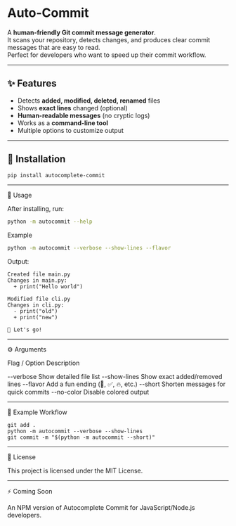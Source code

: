 # Auto-Commit

A **human-friendly Git commit message generator**.  
It scans your repository, detects changes, and produces clear commit messages that are easy to read.  
Perfect for developers who want to speed up their commit workflow.

---

## ✨ Features
- Detects **added, modified, deleted, renamed** files
- Shows **exact lines** changed (optional)
- **Human-readable messages** (no cryptic logs)
- Works as a **command-line tool**
- Multiple options to customize output

---

## 🚀 Installation
```bash
pip install autocomplete-commit
```

---

🔧 Usage

After installing, run:
```bash
python -m autocommit --help
```
Example
```bash
python -m autocommit --verbose --show-lines --flavor
```
Output:
```
Created file main.py
Changes in main.py:
  + print("Hello world")

Modified file cli.py
Changes in cli.py:
  - print("old")
  + print("new")

🚀 Let's go!
```

---

⚙️ Arguments

Flag / Option	Description

--verbose	Show detailed file list
--show-lines	Show exact added/removed lines
--flavor	Add a fun ending (🚀, ✅, 🔥, etc.)
--short	Shorten messages for quick commits
--no-color	Disable colored output



---

📌 Example Workflow
```
git add .
python -m autocommit --verbose --show-lines
git commit -m "$(python -m autocommit --short)"
```

---

📝 License

This project is licensed under the MIT License.


---

⚡ Coming Soon

An NPM version of Autocomplete Commit for JavaScript/Node.js developers.
